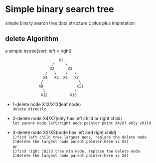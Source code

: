 # Simple binary search tree
simple binary search tree data structure c plus plus impletation

## delete Algorithm
a simple bstree(sort: left < right)  
```  
                        X1
                     /     \
                    X2      X3
                  /   \    /   \
                 X4   X5  X6   X7
                /                \
               X8               X11
                 \             /
                X12          X13
``` 
* 1-delete node X12/X13(leaf node)  
`delete directly`
     
* 2-delete node X4/X7(only has left child or right child)  
`let parent node left/right node pointer point X4/X7 only child`  

* 3-delete node X2/X3(node has left and right child)  
`1)find left child tree largest node, replace the delete node`  
`2)delete the largest node parent pointer(here is X5)`  
or  
`1)find right child tree min node, replace the delete node`  
`2)delete the largest node parent pointer(here is X6)`  
```
